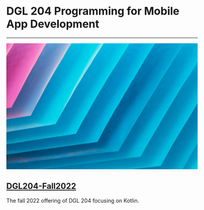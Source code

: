 # DGL 204 Programming for Mobile App Development

---

![MultiCourse Hub](assets/images/clark-van-der-beken-xApC8DIiD54-unsplash.jpg ':class=banner-tall-image')

## [DGL204-Fall2022](dgl204-2022fa/course-welcome)
The fall 2022 offering of DGL 204 focusing on Kotlin.
